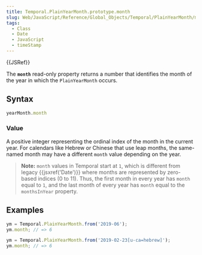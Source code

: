 ```yaml
---
title: Temporal.PlainYearMonth.prototype.month
slug: Web/JavaScript/Reference/Global_Objects/Temporal/PlainYearMonth/month
tags:
  - Class
  - Date
  - JavaScript
  - timeStamp
---
```

{{JSRef}}

The **`month`** read-only property returns a number that identifies the month of
the year in which the `PlainYearMonth` occurs.

## Syntax

```js
yearMonth.month
```

### Value

A positive integer representing the ordinal index of the month in the current
year. For calendars like Hebrew or Chinese that use leap months, the same-named
month may have a different `month` value depending on the year.

> **Note:** `month` values in Temporal start at `1`, which is different from
> legacy {{jsxref('Date')}} where months are represented by zero-based
> indices (0 to 11). Thus, the first month in every year has `month` equal to
> `1`, and the last month of every year has `month` equal to the `monthsInYear`
> property.

## Examples

```js
ym = Temporal.PlainYearMonth.from('2019-06');
ym.month; // => 6

ym = Temporal.PlainYearMonth.from('2019-02-23[u-ca=hebrew]');
ym.month; // => 6
```
